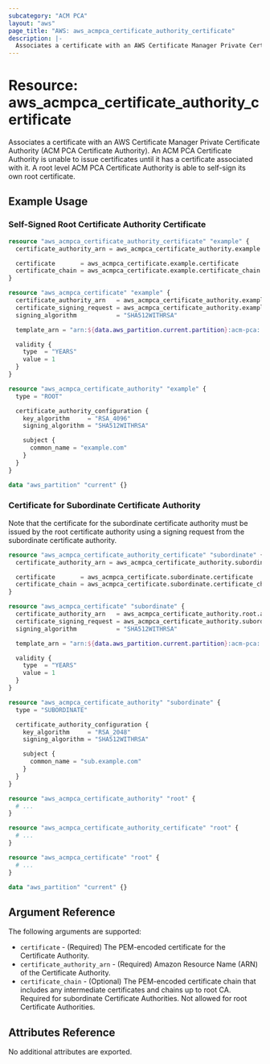 ```yaml
---
subcategory: "ACM PCA"
layout: "aws"
page_title: "AWS: aws_acmpca_certificate_authority_certificate"
description: |-
  Associates a certificate with an AWS Certificate Manager Private Certificate Authority
---
```


# Resource: aws_acmpca_certificate_authority_certificate

Associates a certificate with an AWS Certificate Manager Private Certificate Authority (ACM PCA Certificate Authority). An ACM PCA Certificate Authority is unable to issue certificates until it has a certificate associated with it. A root level ACM PCA Certificate Authority is able to self-sign its own root certificate.

## Example Usage

### Self-Signed Root Certificate Authority Certificate

```terraform
resource "aws_acmpca_certificate_authority_certificate" "example" {
  certificate_authority_arn = aws_acmpca_certificate_authority.example.arn

  certificate       = aws_acmpca_certificate.example.certificate
  certificate_chain = aws_acmpca_certificate.example.certificate_chain
}

resource "aws_acmpca_certificate" "example" {
  certificate_authority_arn   = aws_acmpca_certificate_authority.example.arn
  certificate_signing_request = aws_acmpca_certificate_authority.example.certificate_signing_request
  signing_algorithm           = "SHA512WITHRSA"

  template_arn = "arn:${data.aws_partition.current.partition}:acm-pca:::template/RootCACertificate/V1"

  validity {
    type  = "YEARS"
    value = 1
  }
}

resource "aws_acmpca_certificate_authority" "example" {
  type = "ROOT"

  certificate_authority_configuration {
    key_algorithm     = "RSA_4096"
    signing_algorithm = "SHA512WITHRSA"

    subject {
      common_name = "example.com"
    }
  }
}

data "aws_partition" "current" {}
```

### Certificate for Subordinate Certificate Authority

Note that the certificate for the subordinate certificate authority must be issued by the root certificate authority using a signing request from the subordinate certificate authority.

```terraform
resource "aws_acmpca_certificate_authority_certificate" "subordinate" {
  certificate_authority_arn = aws_acmpca_certificate_authority.subordinate.arn

  certificate       = aws_acmpca_certificate.subordinate.certificate
  certificate_chain = aws_acmpca_certificate.subordinate.certificate_chain
}

resource "aws_acmpca_certificate" "subordinate" {
  certificate_authority_arn   = aws_acmpca_certificate_authority.root.arn
  certificate_signing_request = aws_acmpca_certificate_authority.subordinate.certificate_signing_request
  signing_algorithm           = "SHA512WITHRSA"

  template_arn = "arn:${data.aws_partition.current.partition}:acm-pca:::template/SubordinateCACertificate_PathLen0/V1"

  validity {
    type  = "YEARS"
    value = 1
  }
}

resource "aws_acmpca_certificate_authority" "subordinate" {
  type = "SUBORDINATE"

  certificate_authority_configuration {
    key_algorithm     = "RSA_2048"
    signing_algorithm = "SHA512WITHRSA"

    subject {
      common_name = "sub.example.com"
    }
  }
}

resource "aws_acmpca_certificate_authority" "root" {
  # ...
}

resource "aws_acmpca_certificate_authority_certificate" "root" {
  # ...
}

resource "aws_acmpca_certificate" "root" {
  # ...
}

data "aws_partition" "current" {}
```

## Argument Reference

The following arguments are supported:

* `certificate` - (Required) The PEM-encoded certificate for the Certificate Authority.
* `certificate_authority_arn` - (Required) Amazon Resource Name (ARN) of the Certificate Authority.
* `certificate_chain` - (Optional) The PEM-encoded certificate chain that includes any intermediate certificates and chains up to root CA. Required for subordinate Certificate Authorities. Not allowed for root Certificate Authorities.

## Attributes Reference

No additional attributes are exported.
